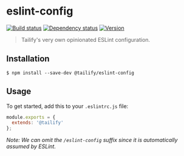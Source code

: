 # eslint-config

[![Build status][build-status-image]][build-status-url]
[![Dependency status][dependency-status-image]][dependency-status-url]
[![Version][version-image]][version-url]

> Tailify's very own opinionated ESLint configuration.

## Installation

```
$ npm install --save-dev @tailify/eslint-config
```

## Usage

To get started, add this to your `.eslintrc.js` file:

```js
module.exports = {
  extends: '@tailify'
};
```

*Note: We can omit the `/eslint-config` suffix since it is automatically assumed by ESLint.*

[build-status-image]: https://api.travis-ci.org/tailify/eslint-config.svg?branch=master
[build-status-url]: https://travis-ci.org/tailify/eslint-config

[dependency-status-image]: https://david-dm.org/tailify/eslint-config/master.svg
[dependency-status-url]: https://david-dm.org/tailify/eslint-config

[version-image]: https://img.shields.io/npm/v/@tailify/eslint-config.svg
[version-url]: https://www.npmjs.com/package/@tailify/eslint-config
